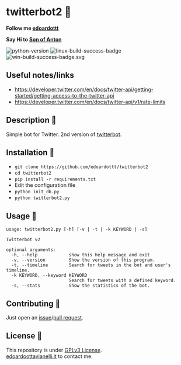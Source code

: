 # twitterbot2 🤖

**Follow me [edoardottt](https://twitter.com/edoardottt2)**

**Say Hi to [Son of Anton](https://twitter.com/ai_testing)**

![python-version](https://github.com/edoardottt/images/blob/main/twitterbot2/python-version.svg)
![linux-build-success-badge](https://github.com/edoardottt/images/blob/main/twitterbot2/linux-build-success-badge.svg)
![win-build-success-badge.svg](https://github.com/edoardottt/images/blob/main/twitterbot2/win-build-success-badge.svg)

Useful notes/links
--------

- https://developer.twitter.com/en/docs/twitter-api/getting-started/getting-access-to-the-twitter-api
- https://developer.twitter.com/en/docs/twitter-api/v1/rate-limits

Description 🔦 
--------

Simple bot for Twitter. 2nd version of [twitterbot](https://github.com/edoardottt/twitterbot).

Installation 📡
-------

- `git clone https://github.com/edoardottt/twitterbot2`
- `cd twitterbot2`
- `pip install -r requirements.txt`
- Edit the configuration file
- `python init_db.py`
- `python twitterbot2.py`

Usage 🚀
-------

```
usage: twitterbot2.py [-h] [-v | -t | -k KEYWORD | -s]

Twitterbot v2

optional arguments:
  -h, --help            show this help message and exit
  -v, --version         Show the version of this program.
  -t, --timeline        Search for tweets in the bot and user's timeline.
  -k KEYWORD, --keyword KEYWORD
                        Search for tweets with a defined keyword.
  -s, --stats           Show the statistics of the bot.
```

Contributing 🤝
--------

Just open an [issue](https://github.com/edoardottt/twitterbot2/issues)/[pull request](https://github.com/edoardottt/twitterbot2/pulls).

License 📝
--------

This repository is under [GPLv3 License](https://github.com/edoardottt/twitterbot2/blob/main/LICENSE).  
[edoardoottavianelli.it](https://www.edoardoottavianelli.it) to contact me.
